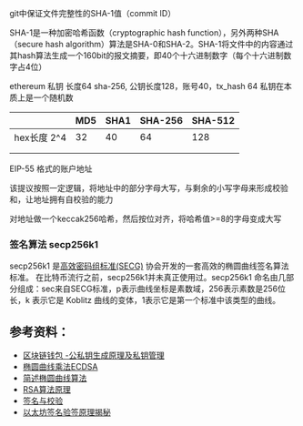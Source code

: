 git中保证文件完整性的SHA-1值（commit ID）

SHA-1是一种加密哈希函数（cryptographic hash function），另外两种SHA（secure hash algorithm）算法是SHA-0和SHA-2。SHA-1将文件中的内容通过其hash算法生成一个160bit的报文摘要，即40个十六进制数字（每个十六进制数字占4位）

ethereum 私钥 长度64 sha-256, 公钥长度128，账号40，tx_hash 64
私钥在本质上是一个随机数


|             | MD5  | SHA1 | SHA-256 | SHA-512 |
| ----------- | ---- | ---- | ------- | ------- |
| hex长度 2^4 | 32   | 40   | 64      | 128     |
|             |      |      |         |         |
|             |      |      |         |         |



EIP-55 格式的账户地址

该提议按照一定逻辑，将地址中的部分字母大写，与剩余的小写字母来形成校验和，让地址拥有自校验的能力

对地址做一个keccak256哈希，然后按位对齐，将哈希值>=8的字母变成大写



### 签名算法 secp256k1

secp256k1 是[高效密码组标准(SECG)](https://www.secg.org/) 协会开发的一套高效的椭圆曲线签名算法标准。 在比特币流行之前，secp256k1并未真正使用过。secp256k1 命名由几部分组成：sec来自SECG标准，p表示曲线坐标是素数域，256表示素数是256位长，k 表示它是 Koblitz 曲线的变体，1表示它是第一个标准中该类型的曲线。

## 参考资料：

- [区块链钱包 -公私钥生成原理及私钥管理](http://shniu.github.io/2018/08/15/blockchain/wallet-intro1/)
- [椭圆曲线乘法ECDSA](https://blog.csdn.net/w1375834506/article/details/89076195)
- [简述椭圆曲线算法](https://silence-linhl.github.io/blog/2020/04/01/ECC/)
- [RSA算法原理](https://www.ruanyifeng.com/blog/2013/06/rsa_algorithm_part_one.html)
- [签名与校验](https://learnblockchain.cn/books/geth/part3/sign-and-valid.html)
- [以太坊签名验签原理揭秘](https://mirror.xyz/0x9B5b7b8290c23dD619ceaC1ebcCBad3661786f3a/jU9qUqkhF5PAG_TXIB0Mb481-cGaaaaTAvAF8FaHt40)
